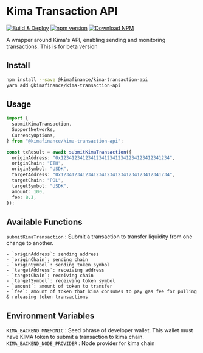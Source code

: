 # Kima Transaction API

[![Build & Deploy](https://github.com/kima-finance/kima-transaction-api/actions/workflows/dev_auto_publish_npm.yml/badge.svg)](https://github.com/kima-finance/kima-transaction-api/actions/workflows/dev_auto_publish_npm.yml)
[![npm version](https://img.shields.io/npm/v/%40kimafinance/kima-transaction-api)](https://www.npmjs.com/package/@kimafinance/kima-transaction-api/)
[![Download NPM](https://img.shields.io/npm/dm/%40kimafinance/kima-transaction-api.svg?style=flat)](https://www.npmjs.com/package/@kimafinance/kima-transaction-api/)

A wrapper around Kima's API, enabling sending and monitoring transactions. This is for beta version

## Install

```bash
npm install --save @kimafinance/kima-transaction-api
yarn add @kimafinance/kima-transaction-api
```

## Usage

```ts
import {
  submitKimaTransaction,
  SupportNetworks,
  CurrencyOptions,
} from "@kimafinance/kima-transaction-api";

const txResult = await submitKimaTransaction({
  originAddress: "0x1234123412341234123412341234123412341234",
  originChain: "ETH",
  originSymbol: "USDK",
  targetAddress: "0x1234123412341234123412341234123412341234",
  targetChain: "POL",
  targetSymbol: "USDK",
  amount: 100,
  fee: 0.3,
});
```

## Available Functions

`submitKimaTransaction` : Submit a transaction to transfer liquidity from one change to another.

    - `originAddress`: sending address
    - `originChain`: sending chain
    - `originSymbol`: sending token symbol
    - `targetAddress`: receiving address
    - `targetChain`: receiving chain
    - `targetSymbol`: receiving token symbol
    - `amount`: amount of token to transfer
    - `fee`: amount of token that kima consumes to pay gas fee for pulling & releasing token transactions

## Environment Variables

`KIMA_BACKEND_MNEMONIC` : Seed phrase of developer wallet. This wallet must have KIMA token to submit a transaction to kima chain.
`KIMA_BACKEND_NODE_PROVIDER` : Node provider for kima chain
